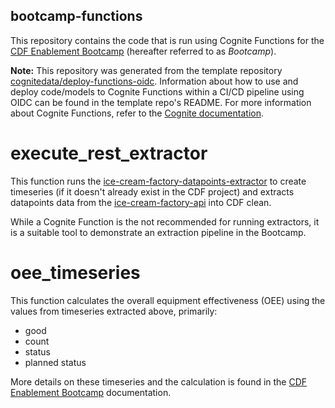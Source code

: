 ## bootcamp-functions

This repository contains the code that is run using Cognite Functions for the [CDF Enablement Bootcamp](https://docs-bootcamp.app.cogniteapp.com/)
(hereafter referred to as _Bootcamp_).

**Note:** This repository was generated from the template repository [cognitedata/deploy-functions-oidc](https://github.com/cognitedata/deploy-functions-oidc). 
Information about how to use and deploy code/models to Cognite Functions within a CI/CD pipeline using OIDC can be found 
in the template repo's README.
For more information about Cognite Functions, refer to the [Cognite documentation](https://docs.cognite.com/cdf/functions/).

# execute_rest_extractor

This function runs the [ice-cream-factory-datapoints-extractor](https://github.com/cognitedata/python-extractor-example/tree/fix_backfil/ice-cream-factory-datapoints-extractor) 
to create timeseries (if it doesn't already exist in the CDF project) and extracts datapoints data from the 
[ice-cream-factory-api](https://ice-cream-factory.inso-internal.cognite.ai/docs#/) into CDF clean.

While a Cognite Function is the not recommended for running extractors, it is a suitable tool to demonstrate an
extraction pipeline in the Bootcamp.

# oee_timeseries

This function calculates the overall equipment effectiveness (OEE) using the values from timeseries extracted above,
primarily:

* good
* count
* status
* planned status

More details on these timeseries and the calculation is found in the [CDF Enablement Bootcamp](https://docs-bootcamp.app.cogniteapp.com/) documentation.
